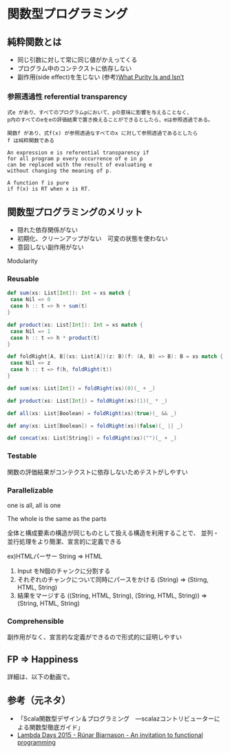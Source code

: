 # 関数型プログラミング

## 純粋関数とは
- 同じ引数に対して常に同じ値がかえってくる
- プログラム中のコンテクストに依存しない
- 副作用(side effect)を生じない
  (参考)[What Purity Is and Isn’t](http://blog.higher-order.com/blog/2012/09/13/what-purity-is-and-isnt/)

### 参照透過性 referential transparency
```
式e があり、すべてのプログラムpにおいて、pの意味に影響を与えることなく、
p内のすべてのeをeの評価結果で置き換えることができるとしたら、eは参照透過である。

関数f があり、式f(x) が参照透過なすべてのx に対して参照透過であるとしたら
f は純粋関数である

An expression e is referential transparency if
for all program p every occurrence of e in p
can be replaced with the result of evaluating e
without changing the meaning of p.

A function f is pure
if f(x) is RT when x is RT.
```
## 関数型プログラミングのメリット
- 隠れた依存関係がない
- 初期化、クリーンアップがない　可変の状態を使わない
- 意図しない副作用がない

Modularity
### Reusable

```scala
def sum(xs: List[Int]): Int = xs match {
 case Nil => 0
 case h :: t => h + sum(t)
}

def product(xs: List[Int]): Int = xs match {
 case Nil => 1
 case h :: t => h * product(t)
}
```

```scala
def foldRight[A, B](xs: List[A])(z: B)(f: (A, B) => B): B = xs match {
 case Nil => z
 case h :: t => f(h, foldRight(t))
}

def sum(xs: List[Int]) = foldRight(xs)(0)(_ + _)

def product(xs: List[Int]) = foldRight(xs)(1)(_ * _)

def all(xs: List[Boolean) = foldRight(xs)(true)(_ && _)

def any(xs: List[Boolean]) = foldRight(xs)(false)(_ || _)

def concat(xs: List[String]) = foldRight(xs)("")(_ + _)
```

### Testable
関数の評価結果がコンテクストに依存しないためテストがしやすい
### Parallelizable
one is all, all is one

The whole is the same as the parts

全体と構成要素の構造が同じものとして扱える構造を利用することで、
並列・並行処理をより簡潔、宣言的に定義できる

ex)HTMLパーサー String => HTML
 1. Input をN個のチャンクに分割する
 2. それぞれのチャンクについて同時にパースをかける (String) => (Stirng, HTML, String)
 3. 結果をマージする ((String, HTML, String), (String, HTML, String)) => (String, HTML, String)
 

### Comprehensible
副作用がなく、宣言的な定義ができるので形式的に証明しやすい

## FP => Happiness
詳細は、以下の動画で。

## 参考（元ネタ）
- 「Scala関数型デザイン＆プログラミング　―scalazコントリビューターによる関数型徹底ガイド」
- [Lambda Days 2015 - Rúnar Bjarnason - An invitation to functional programming](https://www.youtube.com/watch?v=aa7jh1J4xNs)
